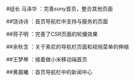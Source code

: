 ﻿#组长 马泽华
                 ：完善sony首页，整合其他页面

##饶诗诗
	：首页导航栏中支持与服务的页面

##蒋子明
	：完善了CSR页面的轮播效果

##余秋含
        ：关于索尼的导航栏页面和视频菜单的伸缩

##王梦琴
        ：接着做小米移动端首页

##黄晨曦
        ：首页导航栏中的新闻中心